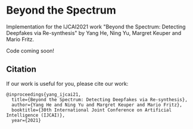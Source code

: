 # Beyond the Spectrum
Implementation for the IJCAI2021 work "Beyond the Spectrum: Detecting Deepfakes via Re-synthesis" by Yang He, Ning Yu, Margret Keuper and Mario Fritz.

Code coming soon!

## Citation
If our work is useful for you, please cite our work:

    @inproceedings{yang_ijcai21,
      title={Beyond the Spectrum: Detecting Deepfakes via Re-synthesis},
      author={Yang He and Ning Yu and Margret Keuper and Mario Fritz},
      booktitle={30th International Joint Conference on Artificial Intelligence (IJCAI)},
      year={2021}
